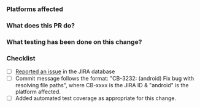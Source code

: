 <!--
Please make sure the checklist boxes are all checked before submitting the PR. The checklist
is intended as a quick reference, for complete details please see our Contributor Guidelines:
http://cordova.apache.org/contribute/contribute_guidelines.html
Thanks!
-->

### Platforms affected


### What does this PR do?


### What testing has been done on this change?


### Checklist
- [ ] [Reported an issue](http://cordova.apache.org/contribute/issues.html) in the JIRA database
- [ ] Commit message follows the format: "CB-3232: (android) Fix bug with resolving file paths", where CB-xxxx is the JIRA ID & "android" is the platform affected.
- [ ] Added automated test coverage as appropriate for this change.